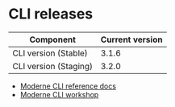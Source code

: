 # CLI releases

| Component             | Current version |
| --------------------- | --------------- |
| CLI version (Stable)  | 3.1.6           |
| CLI version (Staging) | 3.2.0           |

* [Moderne CLI reference docs](../user-documentation/moderne-cli/cli-reference.md)
* [Moderne CLI workshop](../user-documentation/workshops/moderne-cli-exercise.md)
